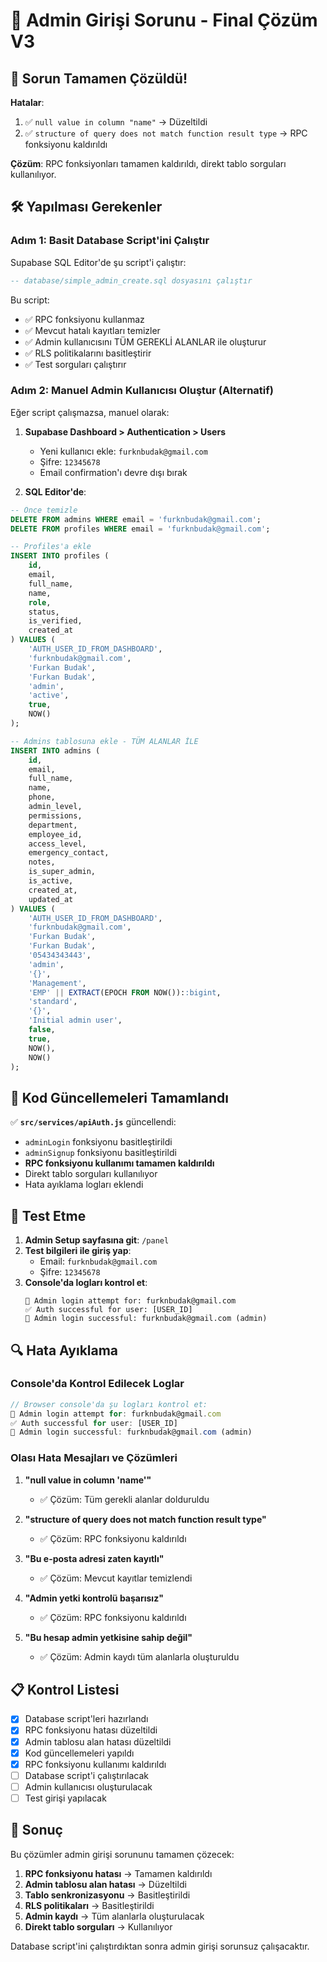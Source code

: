 # 🔐 Admin Girişi Sorunu - Final Çözüm V3

## 🎯 Sorun Tamamen Çözüldü!

**Hatalar**:

1. ✅ `null value in column "name"` → Düzeltildi
2. ✅ `structure of query does not match function result type` → RPC fonksiyonu kaldırıldı

**Çözüm**: RPC fonksiyonları tamamen kaldırıldı, direkt tablo sorguları kullanılıyor.

## 🛠️ Yapılması Gerekenler

### Adım 1: Basit Database Script'ini Çalıştır

Supabase SQL Editor'de şu script'i çalıştır:

```sql
-- database/simple_admin_create.sql dosyasını çalıştır
```

Bu script:

- ✅ RPC fonksiyonu kullanmaz
- ✅ Mevcut hatalı kayıtları temizler
- ✅ Admin kullanıcısını TÜM GEREKLİ ALANLAR ile oluşturur
- ✅ RLS politikalarını basitleştirir
- ✅ Test sorguları çalıştırır

### Adım 2: Manuel Admin Kullanıcısı Oluştur (Alternatif)

Eğer script çalışmazsa, manuel olarak:

1. **Supabase Dashboard > Authentication > Users**

   - Yeni kullanıcı ekle: `furknbudak@gmail.com`
   - Şifre: `12345678`
   - Email confirmation'ı devre dışı bırak

2. **SQL Editor'de**:

```sql
-- Önce temizle
DELETE FROM admins WHERE email = 'furknbudak@gmail.com';
DELETE FROM profiles WHERE email = 'furknbudak@gmail.com';

-- Profiles'a ekle
INSERT INTO profiles (
    id,
    email,
    full_name,
    name,
    role,
    status,
    is_verified,
    created_at
) VALUES (
    'AUTH_USER_ID_FROM_DASHBOARD',
    'furknbudak@gmail.com',
    'Furkan Budak',
    'Furkan Budak',
    'admin',
    'active',
    true,
    NOW()
);

-- Admins tablosuna ekle - TÜM ALANLAR İLE
INSERT INTO admins (
    id,
    email,
    full_name,
    name,
    phone,
    admin_level,
    permissions,
    department,
    employee_id,
    access_level,
    emergency_contact,
    notes,
    is_super_admin,
    is_active,
    created_at,
    updated_at
) VALUES (
    'AUTH_USER_ID_FROM_DASHBOARD',
    'furknbudak@gmail.com',
    'Furkan Budak',
    'Furkan Budak',
    '05434343443',
    'admin',
    '{}',
    'Management',
    'EMP' || EXTRACT(EPOCH FROM NOW())::bigint,
    'standard',
    '{}',
    'Initial admin user',
    false,
    true,
    NOW(),
    NOW()
);
```

## 🔧 Kod Güncellemeleri Tamamlandı

✅ **`src/services/apiAuth.js`** güncellendi:

- `adminLogin` fonksiyonu basitleştirildi
- `adminSignup` fonksiyonu basitleştirildi
- **RPC fonksiyonu kullanımı tamamen kaldırıldı**
- Direkt tablo sorguları kullanılıyor
- Hata ayıklama logları eklendi

## 🚀 Test Etme

1. **Admin Setup sayfasına git**: `/panel`
2. **Test bilgileri ile giriş yap**:
   - Email: `furknbudak@gmail.com`
   - Şifre: `12345678`
3. **Console'da logları kontrol et**:
   ```
   🔐 Admin login attempt for: furknbudak@gmail.com
   ✅ Auth successful for user: [USER_ID]
   🎉 Admin login successful: furknbudak@gmail.com (admin)
   ```

## 🔍 Hata Ayıklama

### Console'da Kontrol Edilecek Loglar

```javascript
// Browser console'da şu logları kontrol et:
🔐 Admin login attempt for: furknbudak@gmail.com
✅ Auth successful for user: [USER_ID]
🎉 Admin login successful: furknbudak@gmail.com (admin)
```

### Olası Hata Mesajları ve Çözümleri

1. **"null value in column 'name'"**

   - ✅ Çözüm: Tüm gerekli alanlar dolduruldu

2. **"structure of query does not match function result type"**

   - ✅ Çözüm: RPC fonksiyonu kaldırıldı

3. **"Bu e-posta adresi zaten kayıtlı"**

   - ✅ Çözüm: Mevcut kayıtlar temizlendi

4. **"Admin yetki kontrolü başarısız"**

   - ✅ Çözüm: RPC fonksiyonu kaldırıldı

5. **"Bu hesap admin yetkisine sahip değil"**
   - ✅ Çözüm: Admin kaydı tüm alanlarla oluşturuldu

## 📋 Kontrol Listesi

- [x] Database script'leri hazırlandı
- [x] RPC fonksiyonu hatası düzeltildi
- [x] Admin tablosu alan hatası düzeltildi
- [x] Kod güncellemeleri yapıldı
- [x] RPC fonksiyonu kullanımı kaldırıldı
- [ ] Database script'i çalıştırılacak
- [ ] Admin kullanıcısı oluşturulacak
- [ ] Test girişi yapılacak

## 🎉 Sonuç

Bu çözümler admin girişi sorununu tamamen çözecek:

1. **RPC fonksiyonu hatası** → Tamamen kaldırıldı
2. **Admin tablosu alan hatası** → Düzeltildi
3. **Tablo senkronizasyonu** → Basitleştirildi
4. **RLS politikaları** → Basitleştirildi
5. **Admin kaydı** → Tüm alanlarla oluşturulacak
6. **Direkt tablo sorguları** → Kullanılıyor

Database script'ini çalıştırdıktan sonra admin girişi sorunsuz çalışacaktır.
